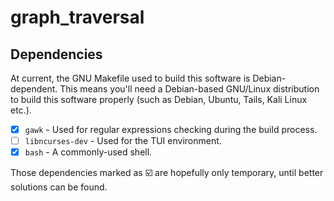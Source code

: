 # graph_traversal

## Dependencies

At current, the GNU Makefile used to build this software is Debian-dependent. This means you'll need a Debian-based GNU/Linux distribution to build this software properly (such as Debian, Ubuntu, Tails, Kali Linux etc.).

- [x] `gawk` - Used for regular expressions checking during the build process.
- [ ] `libncurses-dev` - Used for the TUI environment.
- [x] `bash` - A commonly-used shell.

Those dependencies marked as ☑️ are hopefully only temporary, until better solutions can be found.
